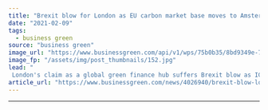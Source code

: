 ```yaml
---
title: "Brexit blow for London as EU carbon market base moves to Amsterdam"
date: "2021-02-09"
tags: 
  - business green
source: "business green"
image_url: "https://www.businessgreen.com/api/v1/wps/75b0b35/8bd9349e-7189-4bd1-abb2-eee31f3fdea5/4/iw-climate-change-004-185x114.jpg"
image_fp: "/assets/img/post_thumbnails/152.jpg"
lead: "
 London's claim as a global green finance hub suffers Brexit blow as ICE shifts contract auctions for EU emissions trading system to Amsterdam ..."
article_url: "https://www.businessgreen.com/news/4026940/brexit-blow-london-eu-carbon-market-base-moves-amsterdam"
---
```


---
